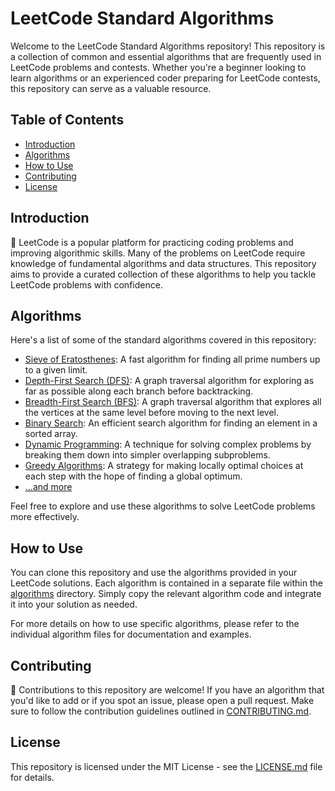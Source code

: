 # LeetCode Standard Algorithms

Welcome to the LeetCode Standard Algorithms repository! This repository is a collection of common and essential algorithms that are frequently used in LeetCode problems and contests. Whether you're a beginner looking to learn algorithms or an experienced coder preparing for LeetCode contests, this repository can serve as a valuable resource.

## Table of Contents

- [Introduction](#introduction)
- [Algorithms](#algorithms)
- [How to Use](#how-to-use)
- [Contributing](#contributing)
- [License](#license)

## Introduction

🚀 LeetCode is a popular platform for practicing coding problems and improving algorithmic skills. Many of the problems on LeetCode require knowledge of fundamental algorithms and data structures. This repository aims to provide a curated collection of these algorithms to help you tackle LeetCode problems with confidence.

## Algorithms

Here's a list of some of the standard algorithms covered in this repository:

- [Sieve of Eratosthenes](algorithms/sieve_of_eratosthenes.java): A fast algorithm for finding all prime numbers up to a given limit.
- [Depth-First Search (DFS)](algorithms/depth_first_search.java): A graph traversal algorithm for exploring as far as possible along each branch before backtracking.
- [Breadth-First Search (BFS)](algorithms/breadth_first_search.java): A graph traversal algorithm that explores all the vertices at the same level before moving to the next level.
- [Binary Search](algorithms/binary_search.java): An efficient search algorithm for finding an element in a sorted array.
- [Dynamic Programming](algorithms/dynamic_programming.java): A technique for solving complex problems by breaking them down into simpler overlapping subproblems.
- [Greedy Algorithms](algorithms/greedy_algorithms.java): A strategy for making locally optimal choices at each step with the hope of finding a global optimum.
- [...and more](algorithms/)

Feel free to explore and use these algorithms to solve LeetCode problems more effectively.

## How to Use

You can clone this repository and use the algorithms provided in your LeetCode solutions. Each algorithm is contained in a separate file within the [algorithms](algorithms/) directory. Simply copy the relevant algorithm code and integrate it into your solution as needed.

For more details on how to use specific algorithms, please refer to the individual algorithm files for documentation and examples.

## Contributing

🤝 Contributions to this repository are welcome! If you have an algorithm that you'd like to add or if you spot an issue, please open a pull request. Make sure to follow the contribution guidelines outlined in [CONTRIBUTING.md](CONTRIBUTING.md).

## License

This repository is licensed under the MIT License - see the [LICENSE.md](LICENSE.md) file for details.
